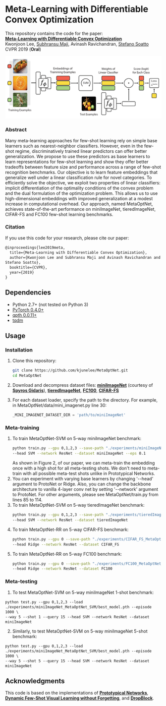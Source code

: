 # Meta-Learning with Differentiable Convex Optimization
This repository contains the code for the paper:
<br>
[**Meta-Learning with Differentiable Convex Optimization**](https://arxiv.org/pdf/1904.03758.pdf)
<br>
Kwonjoon Lee, [Subhransu Maji](https://people.cs.umass.edu/~smaji/), Avinash Ravichandran, [Stefano Soatto](http://web.cs.ucla.edu/~soatto/)   
CVPR 2019 (**Oral**)
<p align='center'>
  <img src='algorithm.png' width="800px">
</p>

### Abstract

Many meta-learning approaches for few-shot learning rely on simple base learners such as nearest-neighbor classifiers. However, even in the few-shot regime, discriminatively trained linear predictors can offer better generalization. We propose to use these predictors as base learners to learn representations for few-shot learning and show they offer better tradeoffs between feature size and performance across a range of few-shot recognition benchmarks. Our objective is to learn feature embeddings that generalize well under a linear classification rule for novel categories. To efficiently solve the objective, we exploit two properties of linear classifiers: implicit differentiation of the optimality conditions of the convex problem and the dual formulation of the optimization problem. This allows us to use high-dimensional embeddings with improved generalization at a modest increase in computational overhead. Our approach, named MetaOptNet, achieves state-of-the-art performance on miniImageNet, tieredImageNet, CIFAR-FS and FC100 few-shot learning benchmarks.

### Citation

If you use this code for your research, please cite our paper:
```
@inproceedings{lee2019meta,
  title={Meta-Learning with Differentiable Convex Optimization},
  author={Kwonjoon Lee and Subhransu Maji and Avinash Ravichandran and Stefano Soatto},
  booktitle={CVPR},
  year={2019}
}
```

## Dependencies
* Python 2.7+ (not tested on Python 3)
* [PyTorch 0.4.0+](http://pytorch.org)
* [qpth 0.0.11+](https://github.com/locuslab/qpth)
* [tqdm](https://github.com/tqdm/tqdm)

## Usage

### Installation

1. Clone this repository:
    ```bash
    git clone https://github.com/kjunelee/MetaOptNet.git
    cd MetaOptNet
    ```
2. Download and decompress dataset files: [**miniImageNet**](https://drive.google.com/file/d/12V7qi-AjrYi6OoJdYcN_k502BM_jcP8D/view?usp=sharing) (courtesy of [**Spyros Gidaris**](https://github.com/gidariss/FewShotWithoutForgetting)), [**tieredImageNet**](https://drive.google.com/open?id=1nVGCTd9ttULRXFezh4xILQ9lUkg0WZCG), [**FC100**](https://drive.google.com/file/d/1_ZsLyqI487NRDQhwvI7rg86FK3YAZvz1/view?usp=sharing), [**CIFAR-FS**](https://drive.google.com/file/d/1GjGMI0q3bgcpcB_CjI40fX54WgLPuTpS/view?usp=sharing)

3. For each dataset loader, specify the path to the directory. For example, in MetaOptNet/data/mini_imagenet.py line 30:
    ```python
    _MINI_IMAGENET_DATASET_DIR = 'path/to/miniImageNet'
    ```

### Meta-training
1. To train MetaOptNet-SVM on 5-way miniImageNet benchmark:
    ```bash
    python train.py --gpu 0,1,2,3 --save-path "./experiments/miniImageNet_MetaOptNet_SVM" --train-shot 15 \
    --head SVM --network ResNet --dataset miniImageNet --eps 0.1
    ```
    As shown in Figure 2, of our paper, we can meta-train the embedding once with a high shot for all meta-testing shots. We don't need to meta-train with all possible meta-test shots unlike in Prototypical Networks.
2. You can experiment with varying base learners by changing '--head' argument to ProtoNet or Ridge. Also, you can change the backbone architecture to vanilla 4-layer conv net by setting '--network' argument to ProtoNet. For other arguments, please see MetaOptNet/train.py from lines 85 to 114.
3. To train MetaOptNet-SVM on 5-way tieredImageNet benchmark:
    ```bash
    python train.py --gpu 0,1,2,3 --save-path "./experiments/tieredImageNet_MetaOptNet_SVM" --train-shot 10 \
    --head SVM --network ResNet --dataset tieredImageNet
    ```
3. To train MetaOptNet-RR on 5-way CIFAR-FS benchmark:
    ```bash
    python train.py --gpu 0 --save-path "./experiments/CIFAR_FS_MetaOptNet_RR" --train-shot 5 \
    --head Ridge --network ResNet --dataset CIFAR_FS
    ```
4. To train MetaOptNet-RR on 5-way FC100 benchmark:
    ```bash
    python train.py --gpu 0 --save-path "./experiments/FC100_MetaOptNet_RR" --train-shot 15 \
    --head Ridge --network ResNet --dataset FC100
    ```
### Meta-testing
1. To test MetaOptNet-SVM on 5-way miniImageNet 1-shot benchmark:
```
python test.py --gpu 0,1,2,3 --load ./experiments/miniImageNet_MetaOptNet_SVM/best_model.pth --episode 1000 \
--way 5 --shot 1 --query 15 --head SVM --network ResNet --dataset miniImageNet
```
2. Similarly, to test MetaOptNet-SVM on 5-way miniImageNet 5-shot benchmark:
```
python test.py --gpu 0,1,2,3 --load ./experiments/miniImageNet_MetaOptNet_SVM/best_model.pth --episode 1000 \
--way 5 --shot 5 --query 15 --head SVM --network ResNet --dataset miniImageNet
```

## Acknowledgments

This code is based on the implementations of [**Prototypical Networks**](https://github.com/cyvius96/prototypical-network-pytorch),  [**Dynamic Few-Shot Visual Learning without Forgetting**](https://github.com/gidariss/FewShotWithoutForgetting), and [**DropBlock**](https://github.com/miguelvr/dropblock).
